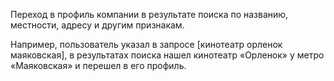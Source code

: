 
Переход в профиль компании в результате поиска по названию, местности, адресу и другим признакам.

Например, пользователь указал в запросе [кинотеатр орленок маяковская], в результатах поиска нашел кинотеатр «Орленок» у метро «Маяковская» и перешел в его профиль.
